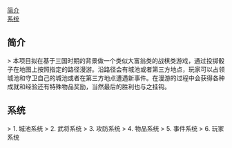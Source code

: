 [简介](#brief)
<br/>
[系统](#system)

<h2 id="#brief">简介</h2>
> 本项目拟在基于三国时期的背景做一个类似大富翁类的战棋类游戏，通过投掷骰子在地图上按照指定的路径漫游。沿路径会有城池或者第三方地点，玩家可以占领城池和守卫自己的城池或者在第三方地点遭遇新事件。在漫游的过程中会获得各种成就和经验还有特殊物品奖励，当然最后的胜利也与之挂钩。

<h2 id="system">系统</h2>
> 1. 城池系统
> 2. 武将系统
> 3. 攻防系统
> 4. 物品系统
> 5. 事件系统
> 6. 玩家系统